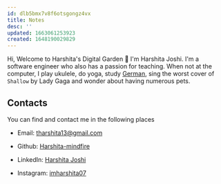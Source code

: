 ```yaml
---
id: dlb5bmx7v8f6otsgongz4vx
title: Notes
desc: ''
updated: 1663061253923
created: 1648190029829
---
```


Hi,
Welcome to Harshita's Digital Garden 🌱
I'm Harshita Joshi. I'm a software engineer who also has a passion for teaching.
When not at the computer, I play ukulele, do yoga, study [German](https://harshita-mindfire.github.io/german-for-beginners/), sing the worst cover of `Shallow` by Lady Gaga and wonder about having numerous pets.

## Contacts
You can find and contact me in the following places

* Email: tharshita13@gmail.com

* Github: [Harshita-mindfire](https://github.com/Harshita-mindfire)

* LinkedIn: [Harshita Joshi](https://www.linkedin.com/in/harshita-joshi-030b29118/)

* Instagram: [imharshita07](https://www.instagram.com/imharshita07/)
